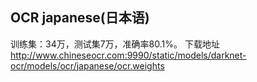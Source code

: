 ## OCR japanese(日本语)
训练集：34万，测试集7万，准确率80.1%。 
下载地址 http://www.chineseocr.com:9990/static/models/darknet-ocr/models/ocr/japanese/ocr.weights 

